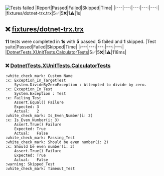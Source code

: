 ![Tests failed](https://img.shields.io/badge/tests-5%20passed%2C%205%20failed%2C%201%20skipped-critical)
|Report|Passed|Failed|Skipped|Time|
|:---|---:|---:|---:|---:|
|fixtures/dotnet-trx.trx|5:white_check_mark:|5:x:|1:warning:|1s|
## :x: <a id="user-content-r0" href="#r0">fixtures/dotnet-trx.trx</a>
**11** tests were completed in **1s** with **5** passed, **5** failed and **1** skipped.
|Test suite|Passed|Failed|Skipped|Time|
|:---|---:|---:|---:|---:|
|[DotnetTests.XUnitTests.CalculatorTests](#r0s0)|5:white_check_mark:|5:x:|1:warning:|118ms|
### :x: <a id="user-content-r0s0" href="#r0s0">DotnetTests.XUnitTests.CalculatorTests</a>
```
:white_check_mark: Custom Name
:x: Exception_In_TargetTest
	System.DivideByZeroException : Attempted to divide by zero.
:x: Exception_In_Test
	System.Exception : Test
:x: Failing_Test
	Assert.Equal() Failure
	Expected: 3
	Actual:   2
:white_check_mark: Is_Even_Number(i: 2)
:x: Is_Even_Number(i: 3)
	Assert.True() Failure
	Expected: True
	Actual:   False
:white_check_mark: Passing_Test
:white_check_mark: Should be even number(i: 2)
:x: Should be even number(i: 3)
	Assert.True() Failure
	Expected: True
	Actual:   False
:warning: Skipped_Test
:white_check_mark: Timeout_Test
```